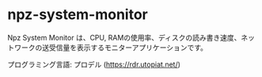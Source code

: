 # npz-system-monitor
Npz System Monitor は、CPU, RAMの使用率、ディスクの読み書き速度、ネットワークの送受信量を表示するモニターアプリケーションです。

プログラミング言語: プロデル (https://rdr.utopiat.net/)
